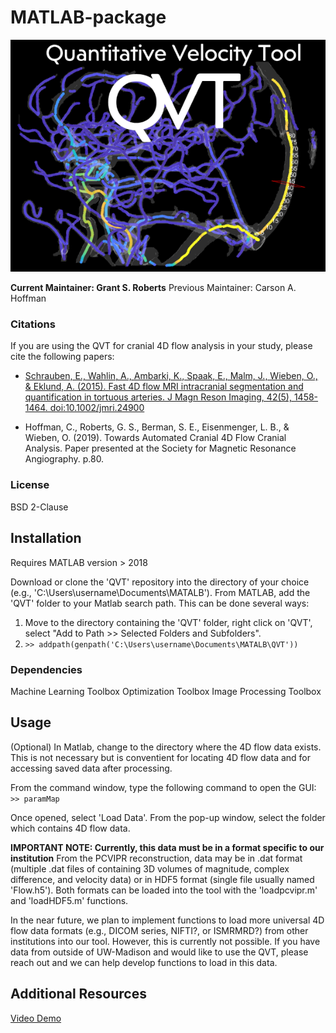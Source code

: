 MATLAB-package
=========
![QVT Splash](files/splash2.png)

**Current Maintainer: Grant S. Roberts**
Previous Maintainer: Carson A. Hoffman


### Citations ### 
If you are using the QVT for cranial 4D flow analysis in your study, please cite the following papers:

- [Schrauben, E., Wahlin, A., Ambarki, K., Spaak, E., Malm, J., Wieben, O., & Eklund, A. (2015). Fast 4D flow MRI intracranial segmentation and quantification in tortuous arteries. J Magn Reson Imaging, 42(5), 1458-1464. doi:10.1002/jmri.24900](https://pubmed.ncbi.nlm.nih.gov/25847621/)

- Hoffman, C., Roberts, G. S., Berman, S. E., Eisenmenger, L. B., & Wieben, O. (2019). Towards Automated Cranial 4D Flow Cranial Analysis. Paper presented at the Society for Magnetic Resonance Angiography. p.80.

### License ###
BSD 2-Clause


## Installation ##
Requires MATLAB version > 2018

Download or clone the 'QVT' repository into the directory of your choice (e.g., 'C:\Users\username\Documents\MATALB'). From MATLAB, add the 'QVT' folder to your Matlab search path. This can be done several ways:
1. Move to the directory containing the 'QVT' folder, right click on 'QVT', select "Add to Path >> Selected Folders and Subfolders". 
2. `>> addpath(genpath('C:\Users\username\Documents\MATALB\QVT'))`

### Dependencies ###
Machine Learning Toolbox
Optimization Toolbox
Image Processing Toolbox


## Usage ##
(Optional) In Matlab, change to the directory where the 4D flow data exists. This is not necessary but is conventient for locating 4D flow data and for accessing saved data after processing.

From the command window, type the following command to open the GUI:
`>> paramMap`

Once opened, select 'Load Data'. From the pop-up window, select the folder which contains 4D flow data.

**IMPORTANT NOTE: Currently, this data must be in a format specific to our institution**
From the PCVIPR reconstruction, data may be in .dat format (multiple .dat files of containing 3D volumes of magnitude, complex difference, and velocity data) or in HDF5 format (single file usually named 'Flow.h5'). Both formats can be loaded into the tool with the 'loadpcvipr.m' and 'loadHDF5.m' functions. 

In the near future, we plan to implement functions to load more universal 4D flow data formats (e.g., DICOM series, NIFTI?, or ISMRMRD?) from other institutions into our tool. However, this is currently not possible. If you have data from outside of UW-Madison and would like to use the QVT, please reach out and we can help develop functions to load in this data.


## Additional Resources ##

[Video Demo](https://mediaspace.wisc.edu/)

